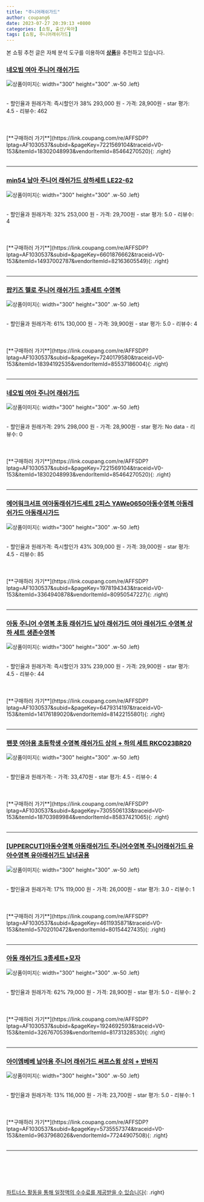 ```yaml
---
title: "주니어래쉬가드"
author: coupang6
date: 2023-07-27 20:39:13 +0800
categories: [쇼핑, 출산/육아]
tags: [쇼핑, 주니어래쉬가드]
---
```


본 쇼핑 추천 글은 자체 분석 도구를 이용하여 [**상품**](https://link.coupang.com/a/bao1ui)을 추천하고 있습니다.

### [네오빔 여아 주니어 래쉬가드](https://link.coupang.com/re/AFFSDP?lptag=AF1030537&subid=&pageKey=7221569104&traceid=V0-153&itemId=18302048993&vendorItemId=85464270520)

![상품이미지](https://thumbnail8.coupangcdn.com/thumbnails/remote/230x230ex/image/vendor_inventory/60f6/9fe03da06b7c53d7399f7528a31f505766c8fbe43c0295189f98fb54b09b.jpg){: width="300" height="300" .w-50 .left}


<br>
- 할인율과 원래가격: 즉시할인가 38%  293,000   원
- 가격: 28,900원
- star 평가: 4.5
- 리뷰수: 462
<br>
<br>
<br>
<br>
[**구매하러 가기**](https://link.coupang.com/re/AFFSDP?lptag=AF1030537&subid=&pageKey=7221569104&traceid=V0-153&itemId=18302048993&vendorItemId=85464270520){: .right}
<br>
<br>

---

### [min54 남아 주니어 래쉬가드 상하세트 LE22-62](https://link.coupang.com/re/AFFSDP?lptag=AF1030537&subid=&pageKey=6601876662&traceid=V0-153&itemId=14937002787&vendorItemId=82163605549)

![상품이미지](https://thumbnail7.coupangcdn.com/thumbnails/remote/230x230ex/image/vendor_inventory/3655/66886b3c59312a77ad2f9ceacdea8eb65b992b4b239c8309fe9b9f0d2eae.jpg){: width="300" height="300" .w-50 .left}


<br>
- 할인율과 원래가격: 32%  253,000   원
- 가격: 29,700원
- star 평가: 5.0
- 리뷰수: 4
<br>
<br>
<br>
<br>
[**구매하러 가기**](https://link.coupang.com/re/AFFSDP?lptag=AF1030537&subid=&pageKey=6601876662&traceid=V0-153&itemId=14937002787&vendorItemId=82163605549){: .right}
<br>
<br>

---

### [팝키즈 헬로 주니어 래쉬가드 3종세트 수영복](https://link.coupang.com/re/AFFSDP?lptag=AF1030537&subid=&pageKey=7240179580&traceid=V0-153&itemId=18394192535&vendorItemId=85537186004)

![상품이미지](https://thumbnail8.coupangcdn.com/thumbnails/remote/230x230ex/image/vendor_inventory/7ada/c3889399a4101ecaa359fad978db7dbd0bd15727ef9f173a9abf0b1b00df.png){: width="300" height="300" .w-50 .left}


<br>
- 할인율과 원래가격: 61%  130,000   원
- 가격: 39,900원
- star 평가: 5.0
- 리뷰수: 4
<br>
<br>
<br>
<br>
[**구매하러 가기**](https://link.coupang.com/re/AFFSDP?lptag=AF1030537&subid=&pageKey=7240179580&traceid=V0-153&itemId=18394192535&vendorItemId=85537186004){: .right}
<br>
<br>

---

### [네오빔 여아 주니어 래쉬가드](https://link.coupang.com/re/AFFSDP?lptag=AF1030537&subid=&pageKey=7221569104&traceid=V0-153&itemId=18302048993&vendorItemId=85464270520)

![상품이미지](https://thumbnail8.coupangcdn.com/thumbnails/remote/230x230ex/image/vendor_inventory/60f6/9fe03da06b7c53d7399f7528a31f505766c8fbe43c0295189f98fb54b09b.jpg){: width="300" height="300" .w-50 .left}


<br>
- 할인율과 원래가격: 29%  298,000   원
- 가격: 28,900원
- star 평가: No data
- 리뷰수: 0
<br>
<br>
<br>
<br>
[**구매하러 가기**](https://link.coupang.com/re/AFFSDP?lptag=AF1030537&subid=&pageKey=7221569104&traceid=V0-153&itemId=18302048993&vendorItemId=85464270520){: .right}
<br>
<br>

---

### [에어워크서프 여아동래쉬가드세트 2피스 YAWe0650아동수영복 아동레쉬가드 아동래시가드](https://link.coupang.com/re/AFFSDP?lptag=AF1030537&subid=&pageKey=1978194343&traceid=V0-153&itemId=3364940878&vendorItemId=80950547227)

![상품이미지](https://thumbnail7.coupangcdn.com/thumbnails/remote/230x230ex/image/vendor_inventory/74b7/de677daa6192dece0fc734edc639d212784fd80d24e523830c8efbd4441e.jpg){: width="300" height="300" .w-50 .left}


<br>
- 할인율과 원래가격: 즉시할인가 43%  309,000   원
- 가격: 39,000원
- star 평가: 4.5
- 리뷰수: 85
<br>
<br>
<br>
<br>
[**구매하러 가기**](https://link.coupang.com/re/AFFSDP?lptag=AF1030537&subid=&pageKey=1978194343&traceid=V0-153&itemId=3364940878&vendorItemId=80950547227){: .right}
<br>
<br>

---

### [﻿아동 주니어 수영복 초등 래쉬가드 남아 래쉬가드 여아 래쉬가드 수영복 상하 세트 생존수영복](https://link.coupang.com/re/AFFSDP?lptag=AF1030537&subid=&pageKey=6479314197&traceid=V0-153&itemId=14176189020&vendorItemId=81422155801)

![상품이미지](https://thumbnail10.coupangcdn.com/thumbnails/remote/230x230ex/image/vendor_inventory/58cc/6751f9ac61453df8ad535dbec53b1643df40ffc19989e05f69ef58ab53fc.jpg){: width="300" height="300" .w-50 .left}


<br>
- 할인율과 원래가격: 즉시할인가 33%  239,000   원
- 가격: 29,900원
- star 평가: 4.5
- 리뷰수: 44
<br>
<br>
<br>
<br>
[**구매하러 가기**](https://link.coupang.com/re/AFFSDP?lptag=AF1030537&subid=&pageKey=6479314197&traceid=V0-153&itemId=14176189020&vendorItemId=81422155801){: .right}
<br>
<br>

---

### [팬콧 여아용 초등학생 수영복 래쉬가드 상의 + 하의 세트 RKCO23BR20](https://link.coupang.com/re/AFFSDP?lptag=AF1030537&subid=&pageKey=7305506133&traceid=V0-153&itemId=18703989984&vendorItemId=85837421065)

![상품이미지](https://thumbnail6.coupangcdn.com/thumbnails/remote/230x230ex/image/retail/images/2023/05/01/10/0/05da9b5d-d685-43ec-9a1e-a35a2bb7dce0.jpg){: width="300" height="300" .w-50 .left}


<br>
- 할인율과 원래가격: 
- 가격: 33,470원
- star 평가: 4.5
- 리뷰수: 4
<br>
<br>
<br>
<br>
[**구매하러 가기**](https://link.coupang.com/re/AFFSDP?lptag=AF1030537&subid=&pageKey=7305506133&traceid=V0-153&itemId=18703989984&vendorItemId=85837421065){: .right}
<br>
<br>

---

### [[UPPERCUT]아동수영복 아동래쉬가드 주니어수영복 주니어래쉬가드 유아수영복 유아래쉬가드 남녀공용](https://link.coupang.com/re/AFFSDP?lptag=AF1030537&subid=&pageKey=4611935871&traceid=V0-153&itemId=5702010472&vendorItemId=80154427435)

![상품이미지](https://thumbnail7.coupangcdn.com/thumbnails/remote/230x230ex/image/vendor_inventory/4bec/619446d270e26562158254c93ff98310b33e6439f6641343d47115a24391.png){: width="300" height="300" .w-50 .left}


<br>
- 할인율과 원래가격: 17%  119,000   원
- 가격: 26,000원
- star 평가: 3.0
- 리뷰수: 1
<br>
<br>
<br>
<br>
[**구매하러 가기**](https://link.coupang.com/re/AFFSDP?lptag=AF1030537&subid=&pageKey=4611935871&traceid=V0-153&itemId=5702010472&vendorItemId=80154427435){: .right}
<br>
<br>

---

### [아동 래쉬가드 3종세트+모자](https://link.coupang.com/re/AFFSDP?lptag=AF1030537&subid=&pageKey=1924692593&traceid=V0-153&itemId=3267670539&vendorItemId=81731328530)

![상품이미지](https://thumbnail10.coupangcdn.com/thumbnails/remote/230x230ex/image/vendor_inventory/45f3/a182643a5a0b966c3cf1ee18f61e7c85913e73a3f2833bf01345ca27ff47.png){: width="300" height="300" .w-50 .left}


<br>
- 할인율과 원래가격: 62%  79,000   원
- 가격: 28,900원
- star 평가: 5.0
- 리뷰수: 2
<br>
<br>
<br>
<br>
[**구매하러 가기**](https://link.coupang.com/re/AFFSDP?lptag=AF1030537&subid=&pageKey=1924692593&traceid=V0-153&itemId=3267670539&vendorItemId=81731328530){: .right}
<br>
<br>

---

### [아이엠베베 남아용 주니어 래쉬가드 써프스윔 상의 + 반바지](https://link.coupang.com/re/AFFSDP?lptag=AF1030537&subid=&pageKey=5735557374&traceid=V0-153&itemId=9637968026&vendorItemId=77244907508)

![상품이미지](https://thumbnail6.coupangcdn.com/thumbnails/remote/230x230ex/image/rs_quotation_api/zrgov5l4/6645d41e68734a30af9849d1797ba88d.jpg){: width="300" height="300" .w-50 .left}


<br>
- 할인율과 원래가격: 13%  116,000   원
- 가격: 23,700원
- star 평가: 5.0
- 리뷰수: 1
<br>
<br>
<br>
<br>
[**구매하러 가기**](https://link.coupang.com/re/AFFSDP?lptag=AF1030537&subid=&pageKey=5735557374&traceid=V0-153&itemId=9637968026&vendorItemId=77244907508){: .right}
<br>
<br>

---
<br><br><br><br><br> [파트너스 활동을 통해 일정액의 수수료를 제공받을 수 있습니다](https://link.coupang.com/a/bao1ui){: .right}